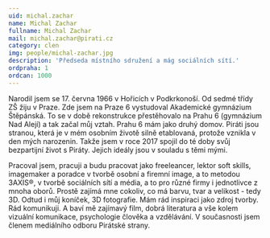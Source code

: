 ```yaml
---
uid: michal.zachar
name: Michal Zachar
fullname: Michal Zachar
mail: michal.zachar@pirati.cz
category: clen
img: people/michal-zachar.jpg
description: 'Předseda místního sdružení a mág sociálních sítí.'
ordpraha: 1
ordcan: 1000
---
```

Narodil jsem se 17. června 1966 v Hořicích v Podkrkonoší. Od sedmé třídy ZŠ žiju v Praze. Zde jsem na Praze 6 vystudoval Akademické gymnázium Štěpánská. To se v době rekonstrukce přestěhovalo na Prahu 6 (gymnázium Nad Alejí) a tak začal můj vztah. Prahu 6 mám jako druhý domov. Piráti jsou stranou, která je v mém osobním životě silně etablovaná, protože vznikla v den mých narozenin. Takže jsem v roce 2017 spojil do té doby svůj bezpartijní život s Piráty. Jejich ideály jsou v souladu s těmi mými. 

Pracoval jsem, pracuji a budu pracovat jako freeleancer, lektor soft skills, imagemaker a poradce v tvorbě osobní a firemní image, a to metodou 3AXIS®, v tvorbě sociálních sítí a média, a to pro různé firmy i jednotlivce z mnoha oborů. Prostě zajímá mne cokoliv, co má barvu, tvar a velikost - tedy 3D. Odtud i můj koníček, 3D fotografie. Mám rád inspiraci jako zdroj tvorby. Rád komunikuji. A baví mě zajímavý film, dobrá literatura a vše kolem vizuální komunikace, psychologie člověka a vzdělávání. V současnosti jsem členem mediálního odboru Pirátské strany.
